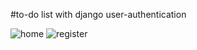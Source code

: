 #to-do list with django user-authentication

![home](https://user-images.githubusercontent.com/84391035/150166746-b8a3434c-06ec-40c3-8095-b4e1b1865651.png)
![register](https://user-images.githubusercontent.com/84391035/150166764-fd16b2e9-5594-4a88-a39b-c981859517c7.png)
